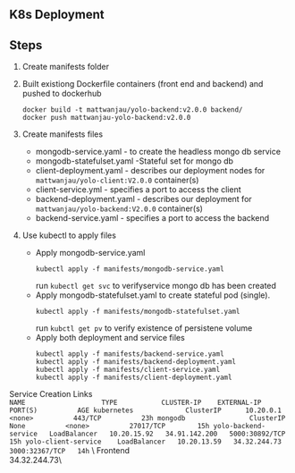 ## K8s Deployment
  ## Steps
  1. Create manifests folder
  2. Built existiong Dockerfile containers (front end and backend) and pushed to dockerhub
      
      ```
      docker build -t mattwanjau/yolo-backend:v2.0.0 backend/
      docker push mattwanjau-yolo-backend:v2.0.0
      ```
  2. Create manifests files

      * mongodb-service.yaml - to create the headless mongo db service
      * mongodb-statefulset.yaml -Stateful set for mongo db
      * client-deployment.yaml - describes  our deployment nodes for `mattwanjau/yolo-client:V2.0.0` container(s)
      * client-service.yml - specifies a port to access the client
      * backend-deployment.yaml - describes  our deployment for `mattwanjau/yolo-backend:V2.0.0` container(s)
      * backend-service.yaml - specifies a port to access the backend

  3. Use kubectl to apply files 
     * Apply mongodb-service.yaml
        ```
        kubectl apply -f manifests/mongodb-service.yaml
        ```
        run `kubectl get svc` to verifyservice mongo db has been created
     * Apply mongodb-statefulset.yaml to create stateful pod (single).
        ```
        kubectl apply -f manifests/mongodb-statefulset.yaml
        ```
       run   `kubctl get pv` to verify existence of persistene volume
     *  Apply  both deployment and service files
        ```
        kubectl apply -f manifests/backend-service.yaml 
        kubectl apply -f manifests/backend-deployment.yaml
        kubectl apply -f manifests/client-service.yaml 
        kubectl apply -f manifests/client-deployment.yaml
        ```

  Service  Creation  Links\
        ```
                    NAME                   TYPE           CLUSTER-IP    EXTERNAL-IP     PORT(S)          AGE
                    kubernetes             ClusterIP      10.20.0.1     <none>          443/TCP          23h
                    mongodb                ClusterIP      None          <none>          27017/TCP        15h
                    yolo-backend-service   LoadBalancer   10.20.15.92   34.91.142.200   5000:30892/TCP   15h
                    yolo-client-service    LoadBalancer   10.20.13.59   34.32.244.73    3000:32367/TCP   14h
        ```
 \ Frontend\
34.32.244.73\
       
      
